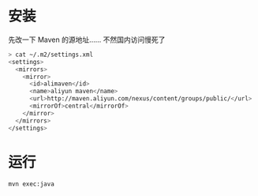 # 安装
先改一下 Maven 的源地址…… 不然国内访问慢死了
```bash
> cat ~/.m2/settings.xml
<settings>
  <mirrors>
    <mirror>
      <id>alimaven</id>
      <name>aliyun maven</name>
      <url>http://maven.aliyun.com/nexus/content/groups/public/</url>
      <mirrorOf>central</mirrorOf>
    </mirror>
  </mirrors>
</settings>
```

# 运行
```bash
mvn exec:java
```